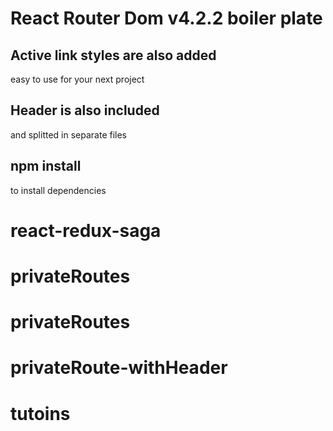 # React Router Dom v4.2.2 boiler plate

## Active link styles are also added
easy to use for your next project


## Header is also included
and splitted in separate files



## npm install
 to install dependencies


# react-redux-saga
# privateRoutes
# privateRoutes
# privateRoute-withHeader
# tutoins
